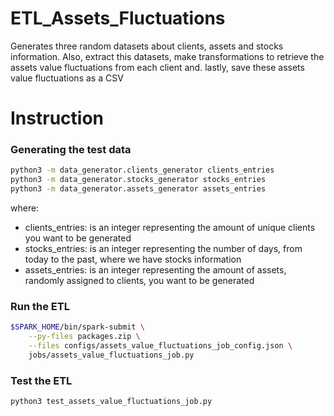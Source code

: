 # ETL_Assets_Fluctuations
Generates three random datasets about clients, assets and stocks information. Also, extract this datasets, make transformations to retrieve the assets value fluctuations from each client and. lastly, save these assets value fluctuations as a CSV

# Instruction
### Generating the test data

```bash
python3 -m data_generator.clients_generator clients_entries
python3 -m data_generator.stocks_generator stocks_entries
python3 -m data_generator.assets_generator assets_entries
```
where:
- clients_entries: is an integer representing the amount of unique clients you want to be generated
- stocks_entries: is an integer representing the number of days, from today to the past, where we have stocks information
- assets_entries: is an integer representing the amount of assets, randomly assigned to clients, you want to be generated

### Run the ETL
```bash
$SPARK_HOME/bin/spark-submit \
    --py-files packages.zip \
    --files configs/assets_value_fluctuations_job_config.json \
    jobs/assets_value_fluctuations_job.py
```

### Test the ETL
```bash
python3 test_assets_value_fluctuations_job.py
```

